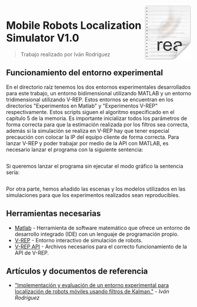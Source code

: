 <img src="icon.png" align="right" />

# Mobile Robots Localization Simulator V1.0
> Trabajo realizado por Iván Rodríguez

## Funcionamiento del entorno experimental

En el directorio raíz tenemos los dos entornos experimentales desarrollados para este trabajo, un entorno bidimensional utilizando MATLAB y un entorno tridimensional utilizando V-REP.
Estos entornos se encuentran en los directorios "Experimentos en Matlab" y "Experimentos V-REP" respectivamente.
Estos scripts siguen el algoritmo especificado en el capítulo 5 de la memoria.
Es importante inicializar todos los parámetros de forma correcta para que la estimación realizada por los filtros sea correcta, además si la simulación se realiza en V-REP hay que tener especial precaución con colocar la IP del equipo cliente de forma correcta.
Para lanzar V-REP y poder trabajar por medio de la API con MATLAB, es necesario lanzar el programa con la siguiente sentencia:

```sh vrep.sh -gREMOTEAPISERVERSERVICE_19999_false_true
```

Si queremos lanzar el programa sin ejecutar el modo gráfico la sentencia sería:

```sh vrep.sh -h -gREMOTEAPISERVERSERVICE_19999_false_true
```

Por otra parte, hemos añadido las escenas y los modelos utilizados en las simulaciones para que los experimentos realizados sean reproducibles.

## Herramientas necesarias

- [Matlab](https://www.mathworks.com/products/matlab.html) -  Herramienta de software matemático que ofrece un entorno de desarrollo integrado (IDE) con un lenguaje de programación propio.
- [V-REP](http://www.coppeliarobotics.com/) - Entorno interactivo de simulación de robots.
- [V-REP API](http://www.coppeliarobotics.com/helpFiles/en/apiOverview.htm) - Archivos necesarios para el correcto funcionamiento de la API de V-REP.

## Artículos y documentos de referencia
- ["Implementación y evaluación de un entorno experimental para localización de robots móviles usando filtros de Kalman."](https://riull.ull.es/xmlui/handle/915/2606) - *Iván Rodríguez*
